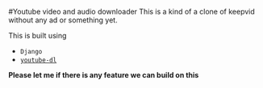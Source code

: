 #Youtube video and audio downloader
This is a kind of a clone of keepvid without any ad or something yet.

This is built using
- `Django` 
- [`youtube-dl`](https://github.com/ytdl-org/youtube-dl/)

**Please let me if there is any feature we can build on this**